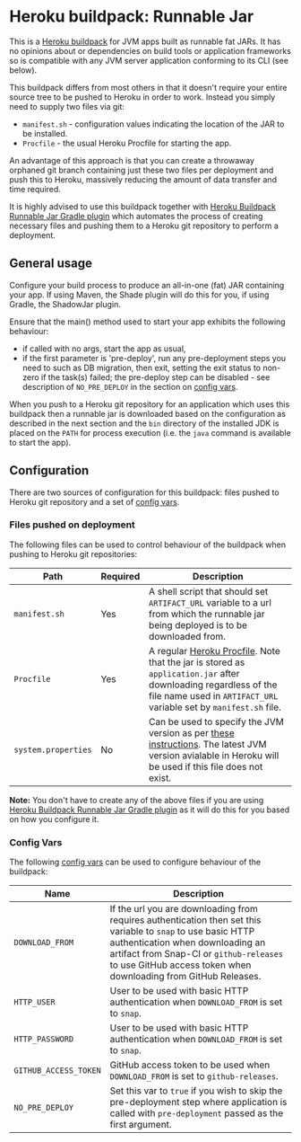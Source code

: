 Heroku buildpack: Runnable Jar
==============================

This is a [Heroku buildpack](http://devcenter.heroku.com/articles/buildpack) for JVM apps built as runnable fat JARs.
It has no opinions about or dependencies on build tools or application frameworks so is compatible with any JVM server application conforming to its CLI (see below).

This buildpack differs from most others in that it doesn't require your entire source tree to be pushed to Heroku in order to work. Instead you simply need to supply two files via git:
* `manifest.sh` - configuration values indicating the location of the JAR to be installed.
* `Procfile` - the usual Heroku Procfile for starting the app.

An advantage of this approach is that you can create a throwaway orphaned git branch containing just these two files per deployment and push this to Heroku,
massively reducing the amount of data transfer and time required.

It is highly advised to use this buildpack together with [Heroku Buildpack Runnable Jar Gradle plugin](https://github.com/energizedwork/heroku-buildpack-runnable-jar-gradle-plugin) which automates the process of creating necessary files and pushing them to a Heroku git repository to perform a deployment.

## General usage

Configure your build process to produce an all-in-one (fat) JAR containing your app. 
If using Maven, the Shade plugin will do this for you, if using Gradle, the ShadowJar plugin.

Ensure that the main() method used to start your app exhibits the following behaviour: 
* if called with no args, start the app as usual,
* if the first parameter is 'pre-deploy', run any pre-deployment steps you need to such as DB migration, then exit, setting the exit status to non-zero if the task(s) failed; the pre-deploy step can be disabled - see description of `NO_PRE_DEPLOY` in the section on [config vars](#config-vars).

When you push to a Heroku git repository for an application which uses this buildpack then a runnable jar is downloaded based on the configuration as described in the next section and the `bin` directory of the installed JDK is placed on the `PATH` for process execution (i.e. the `java` command is available to start the app).

## Configuration

There are two sources of configuration for this buildpack: files pushed to Heroku git repository and a set of [config vars](https://devcenter.heroku.com/articles/config-vars).

###  Files pushed on deployment

The following files can be used to control behaviour of the buildpack when pushing to Heroku git repositories:

| Path | Required | Description |
| --- | --- | --- |
| `manifest.sh` | Yes | A shell script that should set `ARTIFACT_URL` variable to a url from which the runnable jar being deployed is to be downloaded from. |
| `Procfile` | Yes | A regular [Heroku Procfile](https://devcenter.heroku.com/articles/procfile). Note that the jar is stored as `application.jar` after downloading regardless of the file name used in `ARTIFACT_URL` variable set by `manifest.sh` file. |
| `system.properties` | No | Can be used to specify the JVM version as per [these instructions](https://devcenter.heroku.com/articles/java-support#specifying-a-java-version). The latest JVM version avialable in Heroku will be used if this file does not exist. |

**Note:** You don't have to create any of the above files if you are using [Heroku Buildpack Runnable Jar Gradle plugin](https://github.com/energizedwork/heroku-buildpack-runnable-jar-gradle-plugin) as it will do this for you based on how you configure it.

### Config Vars

The following [config vars](https://devcenter.heroku.com/articles/config-vars) can be used to configure behaviour of the buildpack:

| Name | Description |
| --- | --- |
| `DOWNLOAD_FROM` | If the url you are downloading from requires authentication then set this variable to `snap` to use basic HTTP authentication when downloading an artifact from Snap-CI or `github-releases` to use GitHub access token when downloading from GitHub Releases. |
| `HTTP_USER` | User to be used with basic HTTP authentication when `DOWNLOAD_FROM` is set to `snap`. |
| `HTTP_PASSWORD` | User to be used with basic HTTP authentication when `DOWNLOAD_FROM` is set to `snap`. |
| `GITHUB_ACCESS_TOKEN` | GitHub access token to be used when `DOWNLOAD_FROM` is set to `github-releases`. |
| `NO_PRE_DEPLOY` | Set this var to `true` if you wish to skip the pre-deployment step where application is called with `pre-deployment` passed as the first argument. |